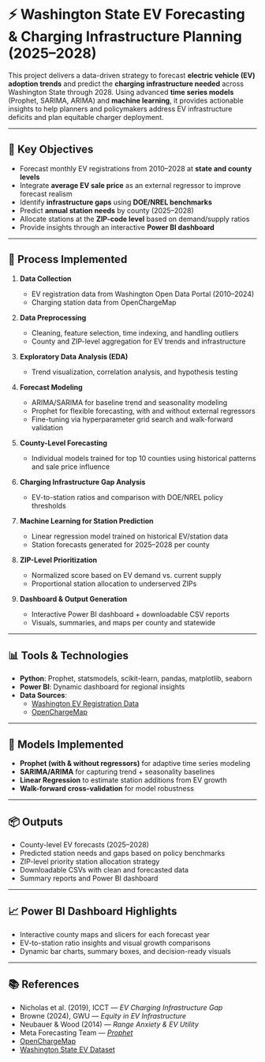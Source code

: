 # ⚡ Washington State EV Forecasting & Charging Infrastructure Planning (2025–2028)

This project delivers a data-driven strategy to forecast **electric vehicle (EV) adoption trends** and predict the **charging infrastructure needed** across Washington State through 2028. Using advanced **time series models** (Prophet, SARIMA, ARIMA) and **machine learning**, it provides actionable insights to help planners and policymakers address EV infrastructure deficits and plan equitable charger deployment.

---

## 🎯 Key Objectives

- Forecast monthly EV registrations from 2010–2028 at **state and county levels**
- Integrate **average EV sale price** as an external regressor to improve forecast realism
- Identify **infrastructure gaps** using **DOE/NREL benchmarks**
- Predict **annual station needs** by county (2025–2028)
- Allocate stations at the **ZIP-code level** based on demand/supply ratios
- Provide insights through an interactive **Power BI dashboard**

---

## 🔁 Process Implemented

1. **Data Collection**
   - EV registration data from Washington Open Data Portal (2010–2024)
   - Charging station data from OpenChargeMap

2. **Data Preprocessing**
   - Cleaning, feature selection, time indexing, and handling outliers
   - County and ZIP-level aggregation for EV trends and infrastructure

3. **Exploratory Data Analysis (EDA)**
   - Trend visualization, correlation analysis, and hypothesis testing

4. **Forecast Modeling**
   - ARIMA/SARIMA for baseline trend and seasonality modeling
   - Prophet for flexible forecasting, with and without external regressors
   - Fine-tuning via hyperparameter grid search and walk-forward validation

5. **County-Level Forecasting**
   - Individual models trained for top 10 counties using historical patterns and sale price influence

6. **Charging Infrastructure Gap Analysis**
   - EV-to-station ratios and comparison with DOE/NREL policy thresholds

7. **Machine Learning for Station Prediction**
   - Linear regression model trained on historical EV/station data
   - Station forecasts generated for 2025–2028 per county

8. **ZIP-Level Prioritization**
   - Normalized score based on EV demand vs. current supply
   - Proportional station allocation to underserved ZIPs

9. **Dashboard & Output Generation**
   - Interactive Power BI dashboard + downloadable CSV reports
   - Visuals, summaries, and maps per county and statewide

---

## 📊 Tools & Technologies

- **Python**: Prophet, statsmodels, scikit-learn, pandas, matplotlib, seaborn  
- **Power BI**: Dynamic dashboard for regional insights  
- **Data Sources**:  
  - [Washington EV Registration Data](https://data.wa.gov)  
  - [OpenChargeMap](https://openchargemap.org)

---

## 🧠 Models Implemented

- **Prophet (with & without regressors)** for adaptive time series modeling
- **SARIMA/ARIMA** for capturing trend + seasonality baselines
- **Linear Regression** to estimate station additions from EV growth
- **Walk-forward cross-validation** for model robustness

---

## 📦 Outputs

- County-level EV forecasts (2025–2028)
- Predicted station needs and gaps based on policy benchmarks
- ZIP-level priority station allocation strategy
- Downloadable CSVs with clean and forecasted data
- Summary reports and Power BI dashboard

---

## 📈 Power BI Dashboard Highlights

- Interactive county maps and slicers for each forecast year
- EV-to-station ratio insights and visual growth comparisons
- Dynamic bar charts, summary boxes, and decision-ready visuals

---

## 📚 References

- Nicholas et al. (2019), ICCT — *EV Charging Infrastructure Gap*
- Browne (2024), GWU — *Equity in EV Infrastructure*
- Neubauer & Wood (2014) — *Range Anxiety & EV Utility*
- Meta Forecasting Team — *[Prophet](https://facebook.github.io/prophet/)*
- [OpenChargeMap](https://openchargemap.org)
- [Washington State EV Dataset](https://data.wa.gov)

